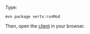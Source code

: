 Type:

```
mvn package vertx:runMod
```

Then, open the [client](http://jsbin.com/bigiwi/1/watch?js,console) in your browser.
